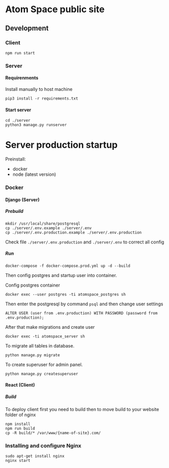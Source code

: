 # Atom Space public site

## Development

### Client

``` 
npm run start
```

### Server

#### Requirenments

Install manually to host machine
```
pip3 install -r requirements.txt
```

#### Start server

```
cd ./server
python3 manage.py runserver
```


# Server production startup

Preinstall:
- docker
- node (latest version)

### Docker 

#### Django (Server)
##### Prebuild
```
mkdir /usr/local/share/postgresql
cp ./server/.env.example ./server/.env
cp ./server/.env.production.example ./server/.env.production
```
Check file ```./server/.env.production``` and ```./server/.env```
 to correct all config

##### Run
```
docker-compose -f docker-compose.prod.yml up -d --build
```


Then config postgres and startup user into container.

Config postgres container
```
docker exec --user postgres -ti atomspace_postgres sh
```
Then enter the postgresql by command ```psql```
and then change user settings
```
ALTER USER (user from .env.production) WITH PASSWORD (password from .env.production);
```
After that make migrations and create user
```
docker exec -ti atomspace_server sh
```
To migrate all tables in database.
```
python manage.py migrate
```

To create superuser for admin panel.
```
python manage.py createsuperuser
```

#### React (Client)

##### Build

To deploy client first you need to build then to move build to your website folder of nginx  
 
```
npm install
npm run build
cp -R build/* /var/www/{name-of-site}.com/
```

### Installing and configure Nginx

```
sudo apt-get install nginx
nginx start
```

